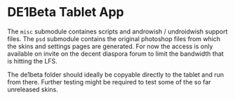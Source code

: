 # DE1Beta Tablet App

The `misc` submodule containes scripts and androwish / undroidwish support files.
The `psd` submodule contains the original photoshop files from which the skins and settings pages are generated. For now the access is only available on invite on the decent diaspora forum to limit the bandwidth that is hitting the LFS.

The de1beta folder should ideally be copyable directly to the tablet and run from there. Further testing might be required to test some of the so far unreleased skins.
